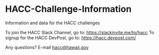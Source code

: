# HACC-Challenge-Information
Information and data for the HACC challenges

To join the HACC Slack Channel, go to: https://slackinvite.me/to/hacc
To signup for the HACC DevPost, go to: https://hacc.devpost.com/

Any questions? E-mail hacc@hawaii.gov
